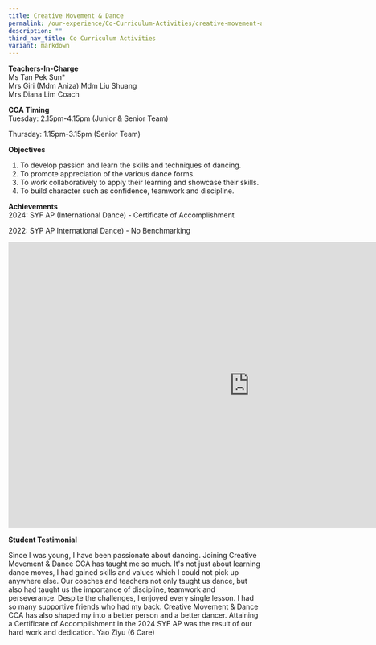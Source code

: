 ```yaml
---
title: Creative Movement & Dance
permalink: /our-experience/Co-Curriculum-Activities/creative-movement-and-dance/
description: ""
third_nav_title: Co Curriculum Activities
variant: markdown
---
```

**Teachers-In-Charge**  
Ms Tan Pek Sun\*  
Mrs Giri (Mdm Aniza)
Mdm Liu Shuang  
Mrs Diana Lim
Coach


**CCA Timing**  
Tuesday: 2.15pm-4.15pm (Junior &amp; Senior Team)  
                
Thursday: 1.15pm-3.15pm (Senior Team)  

**Objectives**
1. To develop passion and learn the skills and techniques of dancing.
2. To promote appreciation of the various dance forms.
3. To work collaboratively to apply their learning and showcase their skills.
4. To build character such as confidence, teamwork and discipline.
  
  
**Achievements**  
2024: SYF AP (International Dance) - Certificate of Accomplishment

2022: SYP AP International Dance) - No Benchmarking


<iframe allowfullscreen="true" height="569" width="960" frameborder="0" src="https://docs.google.com/presentation/d/e/2PACX-1vRBhpzEvl4nkk3-C5FJNWMSImGNv7tTwJoWAmU3dVu7G5ljQkE-NaDpPRZt97IhZcx9hxhhAcd69g0J/embed?start=true&amp;loop=true&amp;delayms=3000"></iframe>		 



**Student Testimonial**  

Since I was young, I have been passionate about dancing. Joining Creative Movement &amp; Dance CCA has taught me so much. It's not just about learning dance moves, I had gained skills and values which I could not pick up anywhere else. Our coaches and teachers not only taught us dance, but also had taught us the importance of discipline, teamwork and perseverance. Despite the challenges, I enjoyed every single lesson. I had so many supportive friends who had my back. Creative Movement &amp; Dance CCA has also shaped my into a better person and a better dancer. Attaining a Certificate of Accomplishment in the 2024 SYF AP was the result of our hard work and dedication.
Yao Ziyu (6 Care)